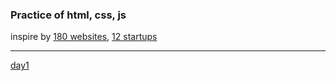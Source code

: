 ### Practice of html, css, js

inspire by [180 websites](https://jenniferdewalt.com/),
[12 startups](https://levels.io/12-startups-12-months/)

---

[day1](day1)

